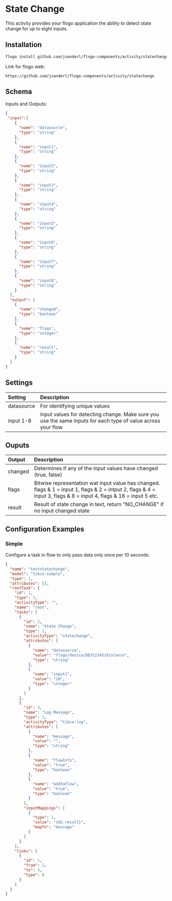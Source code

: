 # State Change
This activity provides your flogo application the ability to detect state change for up to eight inputs.


## Installation

```bash
flogo install github.com/jvanderl/flogo-components/activity/statechange
```
Link for flogo web:
```
https://github.com/jvanderl/flogo-components/activity/statechange
```

## Schema
Inputs and Outputs:

```json
{
 "input":[
    {
      "name": "datasource",
      "type": "string"
    },
    {
      "name": "input1",
      "type": "string"
    },
    {
      "name": "input2",
      "type": "string"
    },
    {
      "name": "input3",
      "type": "string"
    },
    {
      "name": "input4",
      "type": "string"
    },
    {
      "name": "input5",
      "type": "string"
    },
    {
      "name": "input6",
      "type": "string"
    },
    {
      "name": "input7",
      "type": "string"
    },
    {
      "name": "input8",
      "type": "string"
    }   
  ],
  "output": [
    {
      "name": "changed",
      "type": "boolean"
    },
    {
      "name": "flags",
      "type": "integer"
    },
    {
      "name": "result",
      "type": "string"
    }
  ]
}
```
## Settings
| Setting   | Description    |
|:----------|:---------------|
| datasource | For identifying unique values |
| input 1-8  | input values for detecting change. Make sure you use the same inputs for each type of value across your flow|

## Ouputs
| Output   | Description    |
|:----------|:---------------|
| changed | Determines if any of the input values have changed (true, false) |
| flags  | Bitwise representation wat input value has changed. flags & 1 = input 1, flags & 2 = intput 2, flags & 4 = input 3, flags & 8 = input 4, flags & 16 = input 5 etc. |
| result  | Result of state change in text, return "NO_CHANGE" if no input changed state |


## Configuration Examples
### Simple
Configure a task in flow to only pass data only once per 10 seconds:

```json
{
  "name": "teststatechange",
  "model": "tibco-simple",
  "type": 1,
  "attributes": [],
  "rootTask": {
    "id": 1,
    "type": 1,
    "activityType": "",
    "name": "root",
    "tasks": [
      {
        "id": 2,
        "name": "State Change",
        "type": 1,
        "activityType": "statechange",
        "attributes": [
          {
            "name": "datasource",
            "value": "flogo/device/DEV12345/distance",
            "type": "string"
          },
          {
            "name": "input1",
            "value": "10",
            "type": "integer"
          }
        ]
      },
      {
        "id": 3,
        "name": "Log Message",
        "type": 1,
        "activityType": "tibco-log",
        "attributes": [
          {
            "name": "message",
            "value": "",
            "type": "string"
          },
          {
            "name": "flowInfo",
            "value": "true",
            "type": "boolean"
          },
          {
            "name": "addToFlow",
            "value": "true",
            "type": "boolean"
          }
        ],
        "inputMappings": [
          {
            "type": 1,
            "value": "{A2.result}",
            "mapTo": "message"
          }
        ]
      }
    ],
    "links": [
      {
        "id": 1,
        "from": 2,
        "to": 3,
        "type": 0
      }
    ]
  }
}
```
